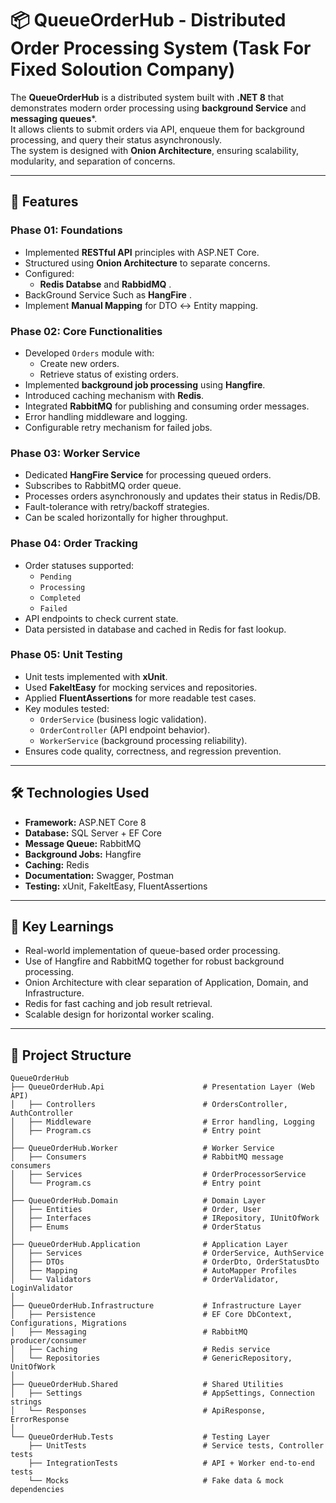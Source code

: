 # 📦 QueueOrderHub - Distributed Order Processing System (Task For Fixed Soloution Company)

The **QueueOrderHub** is a distributed system built with **.NET 8** that demonstrates modern order processing using **background Service** and **messaging queues***.  
It allows clients to submit orders via API, enqueue them for background processing, and query their status asynchronously.  
The system is designed with **Onion Architecture**, ensuring scalability, modularity, and separation of concerns.

---

## 🧩 Features

### Phase 01: Foundations
- Implemented **RESTful API** principles with ASP.NET Core.
- Structured using **Onion Architecture** to separate concerns.
- Configured:
  - **Redis Databse** and **RabbidMQ** .
- BackGround Service Such as **HangFire** .
- Implement **Manual Mapping** for DTO ↔ Entity mapping.

### Phase 02: Core Functionalities
- Developed `Orders` module with:
  - Create new orders.
  - Retrieve status of existing orders.
- Implemented **background job processing** using **Hangfire**.
- Introduced caching mechanism with **Redis**.
- Integrated **RabbitMQ** for publishing and consuming order messages.
- Error handling middleware and logging.
- Configurable retry mechanism for failed jobs.

### Phase 03: Worker Service
- Dedicated **HangFire Service** for processing queued orders.
- Subscribes to RabbitMQ order queue.
- Processes orders asynchronously and updates their status in Redis/DB.
- Fault-tolerance with retry/backoff strategies.
- Can be scaled horizontally for higher throughput.

### Phase 04: Order Tracking
- Order statuses supported:
  - `Pending`
  - `Processing`
  - `Completed`
  - `Failed`
- API endpoints to check current state.
- Data persisted in database and cached in Redis for fast lookup.

### Phase 05: Unit Testing
- Unit tests implemented with **xUnit**.
- Used **FakeItEasy** for mocking services and repositories.
- Applied **FluentAssertions** for more readable test cases.
- Key modules tested:
  - `OrderService` (business logic validation).
  - `OrderController` (API endpoint behavior).
  - `WorkerService` (background processing reliability).
- Ensures code quality, correctness, and regression prevention.

---

## 🛠️ Technologies Used
- **Framework:** ASP.NET Core 8
- **Database:** SQL Server + EF Core
- **Message Queue:** RabbitMQ
- **Background Jobs:** Hangfire
- **Caching:** Redis
- **Documentation:** Swagger, Postman
- **Testing:** xUnit, FakeItEasy, FluentAssertions

---

## 📖 Key Learnings
- Real-world implementation of queue-based order processing.
- Use of Hangfire and RabbitMQ together for robust background processing.
- Onion Architecture with clear separation of Application, Domain, and Infrastructure.
- Redis for fast caching and job result retrieval.
- Scalable design for horizontal worker scaling.

---

## 📂 Project Structure 
```plaintext
QueueOrderHub
├── QueueOrderHub.Api                      # Presentation Layer (Web API)
│   ├── Controllers                        # OrdersController, AuthController
│   ├── Middleware                         # Error handling, Logging
│   ├── Program.cs                         # Entry point
│
├── QueueOrderHub.Worker                   # Worker Service
│   ├── Consumers                          # RabbitMQ message consumers
│   ├── Services                           # OrderProcessorService
│   └── Program.cs                         # Entry point
│
├── QueueOrderHub.Domain                   # Domain Layer
│   ├── Entities                           # Order, User
│   ├── Interfaces                         # IRepository, IUnitOfWork
│   ├── Enums                              # OrderStatus
│
├── QueueOrderHub.Application              # Application Layer
│   ├── Services                           # OrderService, AuthService
│   ├── DTOs                               # OrderDto, OrderStatusDto
│   ├── Mapping                            # AutoMapper Profiles
│   └── Validators                         # OrderValidator, LoginValidator
│
├── QueueOrderHub.Infrastructure           # Infrastructure Layer
│   ├── Persistence                        # EF Core DbContext, Configurations, Migrations
│   ├── Messaging                          # RabbitMQ producer/consumer
│   ├── Caching                            # Redis service
│   └── Repositories                       # GenericRepository, UnitOfWork
│
├── QueueOrderHub.Shared                   # Shared Utilities
│   ├── Settings                           # AppSettings, Connection strings
│   └── Responses                          # ApiResponse, ErrorResponse
│
└── QueueOrderHub.Tests                    # Testing Layer
    ├── UnitTests                          # Service tests, Controller tests
    ├── IntegrationTests                   # API + Worker end-to-end tests
    └── Mocks                              # Fake data & mock dependencies
